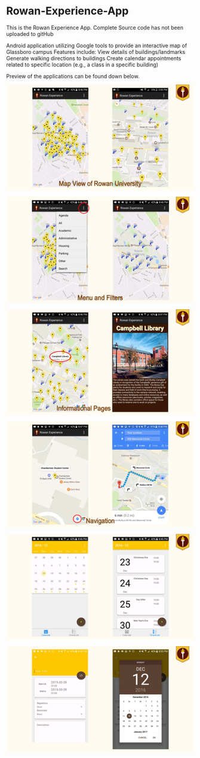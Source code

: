 
# Rowan-Experience-App

This is the Rowan Experience App. Complete Source code has not been uploaded to gitHub 

Android application utilizing Google tools to provide an interactive map of Glassboro campus
Features include:
View details of buildings/landmarks
Generate walking directions to buildings
Create calendar appointments related to specific location (e.g., a class in a specific building)



Preview of the applications can be found down below. 

![Screenshot](image1.png)

![Screenshot](image2.png)

![Screenshot](image3.png)

![Screenshot](image4.png)

![Screenshot](image5.png)

![Screenshot](image6.png)

